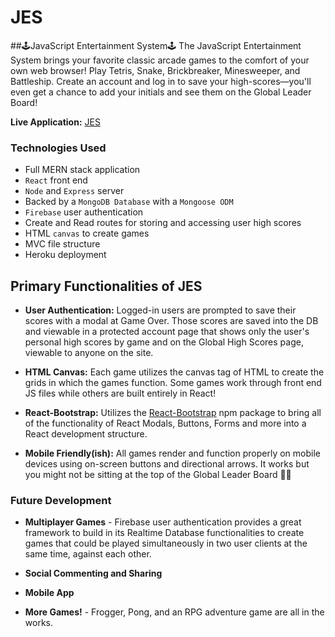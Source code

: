 # JES
##🕹JavaScript Entertainment System🕹
The JavaScript Entertainment System brings your favorite classic arcade games to the comfort of your own web browser! Play Tetris, Snake, Brickbreaker, Minesweeper, and Battleship. Create an account and log in to save your high-scores—you'll even get a chance to add your initials and see them on the Global Leader Board!

<strong>Live Application:</strong> [JES](https://js-entertainment-system.herokuapp.com/) <br>
  
### Technologies Used
- Full MERN stack application
- `React` front end
- `Node` and `Express` server
- Backed by a `MongoDB Database` with a `Mongoose ODM`
- `Firebase` user authentication
- Create and Read routes for storing and accessing user high scores
- HTML `canvas` to create games
- MVC file structure
- Heroku deployment

## Primary Functionalities of JES
- <strong>User Authentication:</strong> Logged-in users are prompted to save their scores with a modal at Game Over. Those scores are saved into the DB and viewable in a protected account page that shows only the user's personal high scores by game and on the Global High Scores page, viewable to anyone on the site.

- <strong>HTML Canvas:</strong> Each game utilizes the canvas tag of HTML to create the grids in which the games function. Some games work through front end JS files while others are built entirely in React!

- <strong>React-Bootstrap:</strong> Utilizes the [React-Bootstrap](https://react-bootstrap.github.io/) npm package to bring all of the functionality of React Modals, Buttons, Forms and more into a React development structure.

- <strong>Mobile Friendly(ish):</strong> All games render and function properly on mobile devices using on-screen buttons and directional arrows. It works but you might not be sitting at the top of the Global Leader Board 🤷‍♂️

### Future Development
- <strong>Multiplayer Games</strong> - Firebase user authentication provides a great framework to build in its Realtime Database functionalities to create games that could be played simultaneously in two user clients at the same time, against each other.

- <strong>Social Commenting and Sharing</strong>

- <strong>Mobile App</strong>

- <strong>More Games!</strong> - Frogger, Pong, and an RPG adventure game are all in the works.